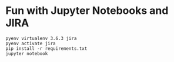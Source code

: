 Fun with Jupyter Notebooks and JIRA
=====

```
pyenv virtualenv 3.6.3 jira
pyenv activate jira
pip install -r requirements.txt
jupyter notebook
```